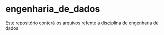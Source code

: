# engenharia_de_dados

Este repositório conterá os arquivos refente a disciplina de engenharia de dados
